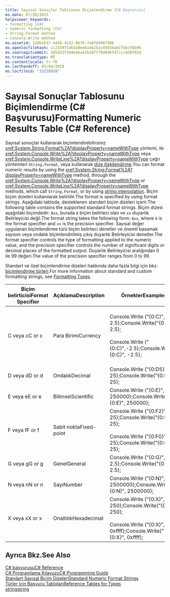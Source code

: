 ```yaml
---
title: Sayısal Sonuçlar Tablosunu Biçimlendirme (C# Başvurusu)
ms.date: 07/20/2015
helpviewer_keywords:
- formatting [C#]
- numeric formatting [C#]
- String.Format method
- Console.Write method
ms.assetid: 120ba537-4448-4c62-8676-7a8fdd98f496
ms.openlocfilehash: cc215971d63a0ee61eb25ac45834a81fbbc50b96
ms.sourcegitcommit: 3d5d33f384eeba41b2dff79d096f47ccc8d8f03d
ms.translationtype: MT
ms.contentlocale: tr-TR
ms.lasthandoff: 05/04/2018
ms.locfileid: "33216918"
---
```

# <a name="formatting-numeric-results-table-c-reference"></a><span data-ttu-id="2cc77-102">Sayısal Sonuçlar Tablosunu Biçimlendirme (C# Başvurusu)</span><span class="sxs-lookup"><span data-stu-id="2cc77-102">Formatting Numeric Results Table (C# Reference)</span></span>
<span data-ttu-id="2cc77-103">Sayısal sonuçlar kullanarak biçimlendirebilirsiniz <xref:System.String.Format%2A?displayProperty=nameWithType> yöntemi, ile <xref:System.Console.Write%2A?displayProperty=nameWithType> veya <xref:System.Console.WriteLine%2A?displayProperty=nameWithType> çağrı yöntemleri `String.Format`, veya kullanarak [dize ilişkilendirme](../tokens/interpolated.md).</span><span class="sxs-lookup"><span data-stu-id="2cc77-103">You can format numeric results by using the <xref:System.String.Format%2A?displayProperty=nameWithType> method, through the <xref:System.Console.Write%2A?displayProperty=nameWithType> or <xref:System.Console.WriteLine%2A?displayProperty=nameWithType> methods, which call `String.Format`, or by using [string interpolation](../tokens/interpolated.md).</span></span> <span data-ttu-id="2cc77-104">Biçim biçim dizeleri kullanılarak belirtilir.</span><span class="sxs-lookup"><span data-stu-id="2cc77-104">The format is specified by using format strings.</span></span> <span data-ttu-id="2cc77-105">Aşağıdaki tabloda, desteklenen standart biçim dizeleri içerir.</span><span class="sxs-lookup"><span data-stu-id="2cc77-105">The following table contains the supported standard format strings.</span></span> <span data-ttu-id="2cc77-106">Biçim dizesi aşağıdaki biçimdedir: `Axx`, burada `A` biçim belirteci olan ve `xx` duyarlık Belirleyicisi değil.</span><span class="sxs-lookup"><span data-stu-id="2cc77-106">The format string takes the following form: `Axx`, where `A` is the format specifier and `xx` is the precision specifier.</span></span> <span data-ttu-id="2cc77-107">Sayısal değer uygulanan biçimlendirme türü biçim belirteci denetler ve önemli basamak sayısını veya ondalık biçimlendirilmiş çıkış duyarlık Belirleyicisi denetler.</span><span class="sxs-lookup"><span data-stu-id="2cc77-107">The format specifier controls the type of formatting applied to the numeric value, and the precision specifier controls the number of significant digits or decimal places of the formatted output.</span></span> <span data-ttu-id="2cc77-108">Duyarlık Belirleyicisi aralığından 0 ile 99 değeri.</span><span class="sxs-lookup"><span data-stu-id="2cc77-108">The value of the precision specifier ranges from 0 to 99.</span></span>  
  
 <span data-ttu-id="2cc77-109">Standart ve özel biçimlendirme dizeleri hakkında daha fazla bilgi için bkz: [biçimlendirme türleri](../../../standard/base-types/formatting-types.md).</span><span class="sxs-lookup"><span data-stu-id="2cc77-109">For more information about standard and custom formatting strings, see [Formatting Types](../../../standard/base-types/formatting-types.md).</span></span>
  
|<span data-ttu-id="2cc77-110">Biçim belirticisi</span><span class="sxs-lookup"><span data-stu-id="2cc77-110">Format Specifier</span></span>|<span data-ttu-id="2cc77-111">Açıklama</span><span class="sxs-lookup"><span data-stu-id="2cc77-111">Description</span></span>|<span data-ttu-id="2cc77-112">Örnekler</span><span class="sxs-lookup"><span data-stu-id="2cc77-112">Examples</span></span>|<span data-ttu-id="2cc77-113">Çıkış</span><span class="sxs-lookup"><span data-stu-id="2cc77-113">Output</span></span>|  
|----------------------|-----------------|--------------|------------|  
|<span data-ttu-id="2cc77-114">C veya c</span><span class="sxs-lookup"><span data-stu-id="2cc77-114">C or c</span></span>|<span data-ttu-id="2cc77-115">Para Birimi</span><span class="sxs-lookup"><span data-stu-id="2cc77-115">Currency</span></span>|<span data-ttu-id="2cc77-116">Console.Write ("{0:C}", 2.5);</span><span class="sxs-lookup"><span data-stu-id="2cc77-116">Console.Write("{0:C}", 2.5);</span></span><br /><br /> <span data-ttu-id="2cc77-117">Console.Write ("{0:C}",-2.5);</span><span class="sxs-lookup"><span data-stu-id="2cc77-117">Console.Write("{0:C}", -2.5);</span></span>|<span data-ttu-id="2cc77-118">$2.50</span><span class="sxs-lookup"><span data-stu-id="2cc77-118">$2.50</span></span><br /><br /> <span data-ttu-id="2cc77-119">($2.50)</span><span class="sxs-lookup"><span data-stu-id="2cc77-119">($2.50)</span></span>|  
|<span data-ttu-id="2cc77-120">D veya d</span><span class="sxs-lookup"><span data-stu-id="2cc77-120">D or d</span></span>|<span data-ttu-id="2cc77-121">Ondalık</span><span class="sxs-lookup"><span data-stu-id="2cc77-121">Decimal</span></span>|<span data-ttu-id="2cc77-122">Console.Write ("{0:D5}", 25);</span><span class="sxs-lookup"><span data-stu-id="2cc77-122">Console.Write("{0:D5}", 25);</span></span>|<span data-ttu-id="2cc77-123">00025</span><span class="sxs-lookup"><span data-stu-id="2cc77-123">00025</span></span>|  
|<span data-ttu-id="2cc77-124">E veya e</span><span class="sxs-lookup"><span data-stu-id="2cc77-124">E or e</span></span>|<span data-ttu-id="2cc77-125">Bilimsel</span><span class="sxs-lookup"><span data-stu-id="2cc77-125">Scientific</span></span>|<span data-ttu-id="2cc77-126">Console.Write ("{0:E}", 250000);</span><span class="sxs-lookup"><span data-stu-id="2cc77-126">Console.Write("{0:E}", 250000);</span></span>|<span data-ttu-id="2cc77-127">2.500000E + 005</span><span class="sxs-lookup"><span data-stu-id="2cc77-127">2.500000E+005</span></span>|  
|<span data-ttu-id="2cc77-128">F veya f</span><span class="sxs-lookup"><span data-stu-id="2cc77-128">F or f</span></span>|<span data-ttu-id="2cc77-129">Sabit nokta</span><span class="sxs-lookup"><span data-stu-id="2cc77-129">Fixed-point</span></span>|<span data-ttu-id="2cc77-130">Console.Write ("{0:F2}", 25);</span><span class="sxs-lookup"><span data-stu-id="2cc77-130">Console.Write("{0:F2}", 25);</span></span><br /><br /> <span data-ttu-id="2cc77-131">Console.Write ("{0:F0}", 25);</span><span class="sxs-lookup"><span data-stu-id="2cc77-131">Console.Write("{0:F0}", 25);</span></span>|<span data-ttu-id="2cc77-132">25.00</span><span class="sxs-lookup"><span data-stu-id="2cc77-132">25.00</span></span><br /><br /> <span data-ttu-id="2cc77-133">25</span><span class="sxs-lookup"><span data-stu-id="2cc77-133">25</span></span>|  
|<span data-ttu-id="2cc77-134">G veya g</span><span class="sxs-lookup"><span data-stu-id="2cc77-134">G or g</span></span>|<span data-ttu-id="2cc77-135">Genel</span><span class="sxs-lookup"><span data-stu-id="2cc77-135">General</span></span>|<span data-ttu-id="2cc77-136">Console.Write ("{0:G}", 2.5);</span><span class="sxs-lookup"><span data-stu-id="2cc77-136">Console.Write("{0:G}", 2.5);</span></span>|<span data-ttu-id="2cc77-137">2,5</span><span class="sxs-lookup"><span data-stu-id="2cc77-137">2.5</span></span>|  
|<span data-ttu-id="2cc77-138">N veya n</span><span class="sxs-lookup"><span data-stu-id="2cc77-138">N or n</span></span>|<span data-ttu-id="2cc77-139">Sayı</span><span class="sxs-lookup"><span data-stu-id="2cc77-139">Number</span></span>|<span data-ttu-id="2cc77-140">Console.Write ("{0:N}", 2500000);</span><span class="sxs-lookup"><span data-stu-id="2cc77-140">Console.Write("{0:N}", 2500000);</span></span>|<span data-ttu-id="2cc77-141">2,500,000.00</span><span class="sxs-lookup"><span data-stu-id="2cc77-141">2,500,000.00</span></span>|  
|<span data-ttu-id="2cc77-142">X veya x</span><span class="sxs-lookup"><span data-stu-id="2cc77-142">X or x</span></span>|<span data-ttu-id="2cc77-143">Onaltılık</span><span class="sxs-lookup"><span data-stu-id="2cc77-143">Hexadecimal</span></span>|<span data-ttu-id="2cc77-144">Console.Write ("{0:X}", 250);</span><span class="sxs-lookup"><span data-stu-id="2cc77-144">Console.Write("{0:X}", 250);</span></span><br /><br /> <span data-ttu-id="2cc77-145">Console.Write ("{0:X}", 0xffff);</span><span class="sxs-lookup"><span data-stu-id="2cc77-145">Console.Write("{0:X}", 0xffff);</span></span>|<span data-ttu-id="2cc77-146">FA</span><span class="sxs-lookup"><span data-stu-id="2cc77-146">FA</span></span><br /><br /> <span data-ttu-id="2cc77-147">FFFF</span><span class="sxs-lookup"><span data-stu-id="2cc77-147">FFFF</span></span>|  
  
## <a name="see-also"></a><span data-ttu-id="2cc77-148">Ayrıca Bkz.</span><span class="sxs-lookup"><span data-stu-id="2cc77-148">See Also</span></span>  
 [<span data-ttu-id="2cc77-149">C# başvurusu</span><span class="sxs-lookup"><span data-stu-id="2cc77-149">C# Reference</span></span>](../../../csharp/language-reference/index.md)  
 [<span data-ttu-id="2cc77-150">C# Programlama Kılavuzu</span><span class="sxs-lookup"><span data-stu-id="2cc77-150">C# Programming Guide</span></span>](../../../csharp/programming-guide/index.md)  
 [<span data-ttu-id="2cc77-151">Standart Sayısal Biçim Dizeleri</span><span class="sxs-lookup"><span data-stu-id="2cc77-151">Standard Numeric Format Strings</span></span>](../../../standard/base-types/standard-numeric-format-strings.md)  
 [<span data-ttu-id="2cc77-152">Türler için Başvuru Tabloları</span><span class="sxs-lookup"><span data-stu-id="2cc77-152">Reference Tables for Types</span></span>](../../../csharp/language-reference/keywords/reference-tables-for-types.md)  
 [<span data-ttu-id="2cc77-153">string</span><span class="sxs-lookup"><span data-stu-id="2cc77-153">string</span></span>](../../../csharp/language-reference/keywords/string.md)

